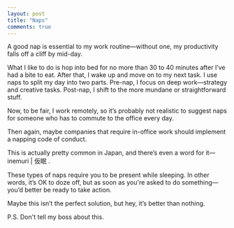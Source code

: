 ```yaml
---
layout: post
title: "Naps"
comments: true
---
```


A good nap is essential to my work routine—without one, my productivity falls off a cliff by mid-day.

What I like to do is hop into bed for no more than 30 to 40 minutes after I’ve had a bite to eat. After that, I wake up and move on to my next task. I use naps to split my day into two parts. Pre-nap, I focus on deep work—strategy and creative tasks. Post-nap, I shift to the more mundane or straightforward stuff.

Now, to be fair, I work remotely, so it’s probably not realistic to suggest naps for someone who has to commute to the office every day.

Then again, maybe companies that require in-office work should implement a napping code of conduct.

This is actually pretty common in Japan, and there’s even a word for it—inemuri | 仮眠 .

These types of naps require you to be present while sleeping. In other words, it’s OK to doze off, but as soon as you're asked to do something—you’d better be ready to take action.

Maybe this isn’t the perfect solution, but hey, it’s better than nothing. 

P.S. Don't tell my boss about this.

